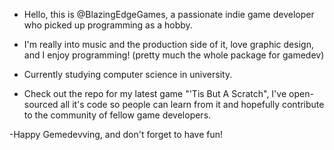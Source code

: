 - Hello, this is @BlazingEdgeGames, a passionate indie game developer who picked up programming as a hobby.
- I'm really into music and the production side of it, love graphic design, and I enjoy programming! (pretty much the whole package for gamedev)
- Currently studying computer science in university.

- Check out the repo for my latest game "'Tis But A Scratch", I've open-sourced all it's code so people can learn from it and hopefully contribute to the community of fellow game developers.

-Happy Gemedevving, and don't forget to have fun!



